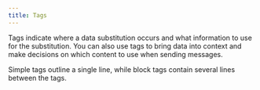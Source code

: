 ```yaml
---
title: Tags
---
```


Tags indicate where a data substitution occurs and what information to use for the substitution. You can also use tags to bring data into context and make decisions on which content to use when sending messages.

Simple tags outline a single line, while block tags contain several lines between the tags.
